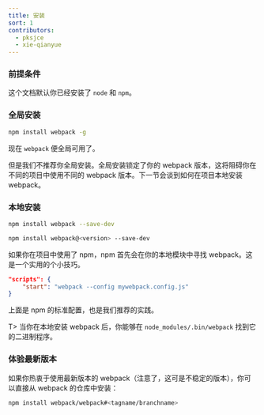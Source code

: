 ```yaml
---
title: 安装
sort: 1
contributors:
  - pksjce
  - xie-qianyue
---
```


### 前提条件

这个文档默认你已经安装了 `node` 和 `npm`。 

### 全局安装

``` bash
npm install webpack -g
```

现在 `webpack` 便全局可用了。

但是我们不推荐你全局安装。全局安装锁定了你的 webpack 版本，这将阻碍你在不同的项目中使用不同的 webpack 版本。下一节会谈到如何在项目本地安装 webpack。

### 本地安装

``` bash
npm install webpack --save-dev

npm install webpack@<version> --save-dev
```

如果你在项目中使用了 npm，npm 首先会在你的本地模块中寻找 webpack。这是一个实用的个小技巧。

```json
"scripts": {
	"start": "webpack --config mywebpack.config.js"
}
```

上面是 npm 的标准配置，也是我们推荐的实践。

T> 当你在本地安装 webpack 后，你能够在 `node_modules/.bin/webpack` 找到它的二进制程序。

### 体验最新版本

如果你热衷于使用最新版本的 webpack（注意了，这可是不稳定的版本），你可以直接从 webpack 的仓库中安装：

``` bash
npm install webpack/webpack#<tagname/branchname>
```
